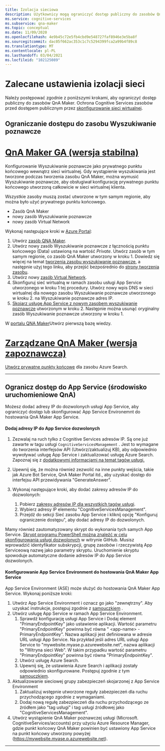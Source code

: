 ```yaml
---
title: Izolacja sieciowa
description: Użytkownicy mogą ograniczyć dostęp publiczny do zasobów QnA Maker.
ms.service: cognitive-services
ms.subservice: qna-maker
ms.topic: conceptual
ms.date: 11/09/2020
ms.openlocfilehash: 4e9b45c72e5fb4cbd9e548727faf8946e3e5ba8f
ms.sourcegitcommit: dac05f662ac353c1c7c5294399fca2a99b4f89c8
ms.translationtype: MT
ms.contentlocale: pl-PL
ms.lasthandoff: 03/04/2021
ms.locfileid: "102125089"
---
```

# <a name="recommended-settings-for-network-isolation"></a>Zalecane ustawienia izolacji sieci

Należy postępować zgodnie z poniższymi krokami, aby ograniczyć dostęp publiczny do zasobów QnA Maker. Ochrona Cognitive Services zasobów przed dostępem publicznym przez [skonfigurowanie sieci wirtualnej](../../cognitive-services-virtual-networks.md?tabs=portal).

## <a name="restrict-access-to-cognitive-search-resource"></a>Ograniczanie dostępu do zasobu Wyszukiwanie poznawcze

# <a name="qna-maker-ga-stable-release"></a>[QnA Maker GA (wersja stabilna)](#tab/v1)

Konfigurowanie Wyszukiwanie poznawcze jako prywatnego punktu końcowego wewnątrz sieci wirtualnej. Gdy wystąpienie wyszukiwania jest tworzone podczas tworzenia zasobu QnA Maker, można wymusić Wyszukiwanie poznawcze, aby obsługiwał konfigurację prywatnego punktu końcowego utworzoną całkowicie w sieci wirtualnej klienta.

Wszystkie zasoby muszą zostać utworzone w tym samym regionie, aby można było użyć prywatnego punktu końcowego.

* Zasób QnA Maker
* nowy zasób Wyszukiwanie poznawcze
* nowy zasób Virtual Network

Wykonaj następujące kroki w [Azure Portal](https://portal.azure.com):

1. Utwórz [zasób QNA Maker](https://ms.portal.azure.com/#create/Microsoft.CognitiveServicesQnAMaker).
2. Utwórz nowy zasób Wyszukiwanie poznawcze z łącznością punktu końcowego (Data) ustawioną na wartość _Private_. Utwórz zasób w tym samym regionie, co zasób QnA Maker utworzony w kroku 1. Dowiedz się więcej na temat [tworzenia zasobu wyszukiwanie poznawcze](../../../search/search-create-service-portal.md), a następnie użyj tego linku, aby przejść bezpośrednio do [strony tworzenia zasobu](https://ms.portal.azure.com/#create/Microsoft.Search).
3. Utwórz nowy [zasób Virtual Network](https://ms.portal.azure.com/#create/Microsoft.VirtualNetwork-ARM).
4. Skonfiguruj sieć wirtualną w ramach zasobu usługi App Service utworzonego w kroku 1 tej procedury. Utwórz nowy wpis DNS w sieci wirtualnej dla nowego zasobu Wyszukiwanie poznawcze utworzonego w kroku 2. na Wyszukiwanie poznawcze adres IP.
5. [Skojarz usługę App Service z nowym zasobem wyszukiwanie poznawcze](../how-to/set-up-qnamaker-service-azure.md) utworzonym w kroku 2. Następnie można usunąć oryginalny zasób Wyszukiwanie poznawcze utworzony w kroku 1.
    
W [portalu QNA Maker](https://www.qnamaker.ai/)Utwórz pierwszą bazę wiedzy.

#  <a name="qna-maker-managed-preview-release"></a>[Zarządzane QnA Maker (wersja zapoznawcza)](#tab/v2)

[Utwórz prywatne punkty końcowe](../reference-private-endpoint.md) dla zasobu Azure Search.

---

## <a name="restrict-access-to-app-service-qna-runtime"></a>Ogranicz dostęp do App Service (środowisko uruchomieniowe QnA)

Możesz dodać adresy IP do dozwolonych usługi App Service, aby ograniczyć dostęp lub skonfigurować App Service Environemnt do hostowania QnA Maker App Service.

#### <a name="add-ips-to-app-service-allowlist"></a>Dodaj adresy IP do App Service dozwolonych

1. Zezwalaj na ruch tylko z Cognitive Services adresów IP. Są one już zawarte w tagu usługi `CognitiveServicesManagement` . Jest to wymagane do tworzenia interfejsów API (Utwórz/zaktualizuj KB), aby odpowiednio wywoływać usługę App Service i zaktualizować usługę Azure Search. Zapoznaj się z [dodatkowymi informacjami na temat tagów usługi.](../../../virtual-network/service-tags-overview.md)
2. Upewnij się, że można również zezwolić na inne punkty wejścia, takie jak Azure Bot Service, QnA Maker Portal itd., aby uzyskać dostęp do interfejsu API przewidywania "GenerateAnswer".
3. Wykonaj następujące kroki, aby dodać zakresy adresów IP do dozwolonych:

   1. Pobierz [zakresy adresów IP dla wszystkich tagów usługi](https://www.microsoft.com/download/details.aspx?id=56519).
   2. Wybierz adresy IP elementu "CognitiveServicesManagement".
   3. Przejdź do sekcji Sieć zasobu App Service i kliknij opcję "Konfiguruj ograniczenie dostępu", aby dodać adresy IP do dozwolonych.

Mamy również zautomatyzowany skrypt do wykonania tych samych App Service. [Skrypt programu PowerShell można znaleźć w celu skonfigurowania usługi dozwolonych](https://github.com/pchoudhari/QnAMakerBackupRestore/blob/master/AddRestrictedIPAzureAppService.ps1) w witrynie GitHub. Musisz wprowadzić identyfikator subskrypcji, grupę zasobów i rzeczywistą App Serviceową nazwę jako parametry skryptu. Uruchomienie skryptu spowoduje automatyczne dodanie adresów IP do App Service dozwolonych.

#### <a name="configure-app-service-environment-to-host-qna-maker-app-service"></a>Konfigurowanie App Service Environment do hostowania QnA Maker App Service
    
App Service Environment (ASE) może służyć do hostowania QnA Maker App Service. Wykonaj poniższe kroki:

1. Utwórz App Service Environment i oznacz go jako "zewnętrzny". Aby uzyskać instrukcje, postępuj zgodnie z [samouczkiem](../../../app-service/environment/create-external-ase.md) .
2.  Utwórz usługę App Service w ramach App Service Environment.
    1. Sprawdź konfigurację usługi App Service i Dodaj element "PrimaryEndpointKey" jako ustawienie aplikacji. Wartość parametru "PrimaryEndpointKey" powinna być równa " \<app-name\> -PrimaryEndpointKey". Nazwa aplikacji jest definiowana w adresie URL usługi App Service. Na przykład jeśli adres URL usługi App Service to "mywebsite.myase.p.azurewebsite.net", nazwa aplikacji to "Witryna sieci Web". W takim przypadku wartość parametru "PrimaryEndpointKey" powinna być równa "PrimaryEndpointKey".
    2. Utwórz usługę Azure Search.
    3. Upewnij się, że ustawienia Azure Search i aplikacji zostały odpowiednio skonfigurowane. 
          Postępuj zgodnie z tym [samouczkiem](../reference-app-service.md?tabs=v1#app-service).
3.  Aktualizowanie sieciowej grupy zabezpieczeń skojarzonej z App Service Environment
    1. Zaktualizuj wstępnie utworzone reguły zabezpieczeń dla ruchu przychodzącego zgodnie z wymaganiami.
    2. Dodaj nową regułę zabezpieczeń dla ruchu przychodzącego ze źródłem jako "tag usługi" i tag usługi źródłowej jako "CognitiveServicesManagement".
4.  Utwórz wystąpienie QnA Maker poznawczej usługi (Microsoft. CognitiveServices/accounts) przy użyciu Azure Resource Manager, gdzie punkt końcowy QnA Maker powinien być ustawiony App Service na punkt końcowy utworzony powyżej (https://mywebsite.myase.p.azurewebsite.net).
    
---
